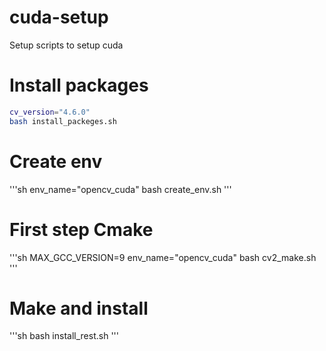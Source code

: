 # cuda-setup
 Setup scripts to setup cuda

# Install packages
```sh
cv_version="4.6.0"
bash install_packeges.sh
```
# Create env
'''sh
env_name="opencv_cuda"
bash create_env.sh
'''

# First step Cmake
'''sh
MAX_GCC_VERSION=9
env_name="opencv_cuda"
bash cv2_make.sh
'''

# Make and install
'''sh
bash install_rest.sh
'''